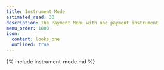```yaml
---
title: Instrument Mode
estimated_read: 30
description: The Payment Menu with one payment instrument
menu_order: 1800
icon:
  content: looks_one
  outlined: true
---
```


{% include instrument-mode.md %}
